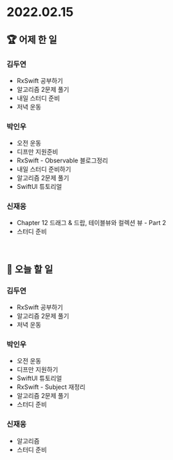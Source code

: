 # 2022.02.15

## 🏆 어제 한 일

### 김두연

- RxSwift 공부하기
- 알고리즘 2문제 풀기
- 내일 스터디 준비
- 저녁 운동

### 박인우

- 오전 운동
- 디프만 지원준비
- RxSwift - Observable 블로그정리
- 내일 스터디 준비하기
- 알고리즘 2문제 풀기
- SwiftUI 튜토리얼

### 신재웅

- Chapter 12 드래그 & 드랍, 테이블뷰와 컬렉션 뷰 - Part 2
- 스터디 준비

<br/>

## 🎯 오늘 할 일

### 김두연

- RxSwift 공부하기
- 알고리즘 2문제 풀기
- 저녁 운동

### 박인우

- 오전 운동
- 디프만 지원하기
- SwiftUI 튜토리얼
- RxSwift - Subject 재정리
- 알고리즘 2문제 풀기
- 스터디 준비

### 신재웅

- 알고리즘
- 스터디 준비
